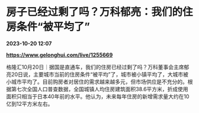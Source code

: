 # 房子已经过剩了吗？万科郁亮：我们的住房条件“被平均了”

**2023-10-20 12:07**

**https://www.gelonghui.com/live/1255669**

格隆汇10月20日｜据国是直通车，我们的住房已经过剩了吗？万科董事会主席郁亮20日说，主要城市当前的住房条件“被平均”了，城市被小镇平均了，大城市被小城市平均了。目前购房者对居住的需求越来越多元，但市场供应是不充分的。根据第七次全国人口普查数据，全国城镇人均住房建筑面积38.6平方米，折成使用面积只相当于日本40年前的水平。他认为，未来每年住房的新增需求量大约在10亿到12平方米左右。